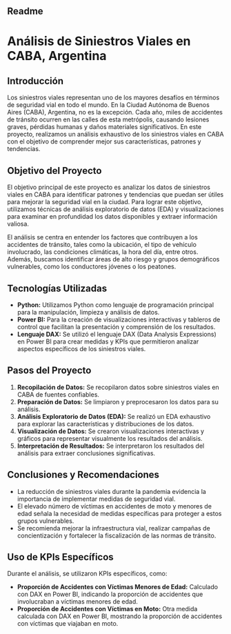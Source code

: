 ## Readme
# Análisis de Siniestros Viales en CABA, Argentina

## Introducción
Los siniestros viales representan uno de los mayores desafíos en términos de seguridad vial en todo el mundo. En la Ciudad Autónoma de Buenos Aires (CABA), Argentina, no es la excepción. Cada año, miles de accidentes de tránsito ocurren en las calles de esta metrópolis, causando lesiones graves, pérdidas humanas y daños materiales significativos. En este proyecto, realizamos un análisis exhaustivo de los siniestros viales en CABA con el objetivo de comprender mejor sus características, patrones y tendencias.

## Objetivo del Proyecto
El objetivo principal de este proyecto es analizar los datos de siniestros viales en CABA para identificar patrones y tendencias que puedan ser útiles para mejorar la seguridad vial en la ciudad. Para lograr este objetivo, utilizamos técnicas de análisis exploratorio de datos (EDA) y visualizaciones para examinar en profundidad los datos disponibles y extraer información valiosa.

El análisis se centra en entender los factores que contribuyen a los accidentes de tránsito, tales como la ubicación, el tipo de vehículo involucrado, las condiciones climáticas, la hora del día, entre otros. Además, buscamos identificar áreas de alto riesgo y grupos demográficos vulnerables, como los conductores jóvenes o los peatones.

## Tecnologías Utilizadas
- **Python:** Utilizamos Python como lenguaje de programación principal para la manipulación, limpieza y análisis de datos.
- **Power BI:** Para la creación de visualizaciones interactivas y tableros de control que facilitan la presentación y comprensión de los resultados.
- **Lenguaje DAX:** Se utilizó el lenguaje DAX (Data Analysis Expressions) en Power BI para crear medidas y KPIs que permitieron analizar aspectos específicos de los siniestros viales.

## Pasos del Proyecto
1. **Recopilación de Datos:** Se recopilaron datos sobre siniestros viales en CABA de fuentes confiables.
2. **Preparación de Datos:** Se limpiaron y preprocesaron los datos para su análisis.
3. **Análisis Exploratorio de Datos (EDA):** Se realizó un EDA exhaustivo para explorar las características y distribuciones de los datos.
4. **Visualización de Datos:** Se crearon visualizaciones interactivas y gráficos para representar visualmente los resultados del análisis.
5. **Interpretación de Resultados:** Se interpretaron los resultados del análisis para extraer conclusiones significativas.

## Conclusiones y Recomendaciones
- La reducción de siniestros viales durante la pandemia evidencia la importancia de implementar medidas de seguridad vial.
- El elevado número de víctimas en accidentes de moto y menores de edad señala la necesidad de medidas específicas para proteger a estos grupos vulnerables.
- Se recomienda mejorar la infraestructura vial, realizar campañas de concientización y fortalecer la fiscalización de las normas de tránsito.

## Uso de KPIs Específicos
Durante el análisis, se utilizaron KPIs específicos, como:
- **Proporción de Accidentes con Víctimas Menores de Edad:** Calculado con DAX en Power BI, indicando la proporción de accidentes que involucraban a víctimas menores de edad.
- **Proporción de Accidentes con Víctimas en Moto:** Otra medida calculada con DAX en Power BI, mostrando la proporción de accidentes con víctimas que viajaban en moto.

